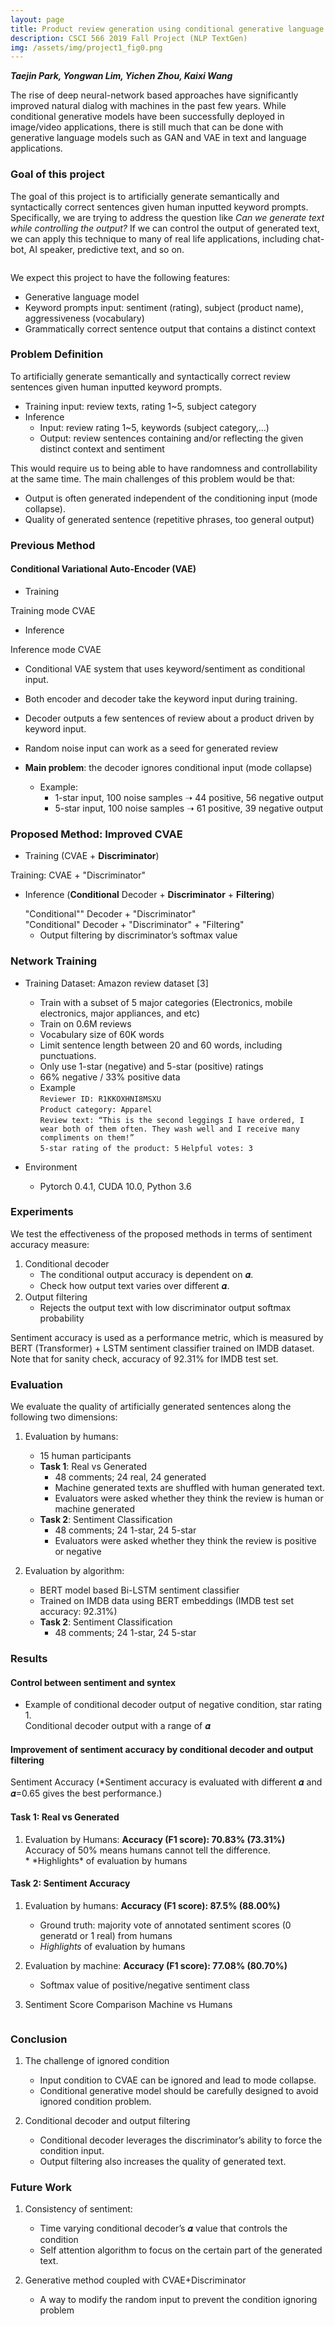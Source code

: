 ```yaml
---
layout: page
title: Product review generation using conditional generative language model
description: CSCI 566 2019 Fall Project (NLP TextGen)
img: /assets/img/project1_fig0.png
---
```

**_Taejin Park, Yongwan Lim, Yichen Zhou, Kaixi Wang_**


The rise of deep neural-network based approaches have significantly improved natural dialog with machines in the past few years. While conditional generative models have been successfully deployed in image/video applications, there is still much that can be done with generative language models such as GAN and VAE in text and language applications. 


### **Goal of this project**

The goal of this project is to artificially generate semantically and syntactically correct sentences given human inputted keyword prompts. Specifically, we are trying to address the question like *Can we generate text while controlling the output?* If we can control the output of generated text, we can apply this technique to many of real life applications, including chat-bot, AI speaker, predictive text, and so on. 

<div class="img_row">
<img class="col three left" src="{{ site.baseurl }}/assets/img/project1_fig1.png" alt="" title="fig1"/>
</div>

We expect this project to have the following features:
* Generative language model
* Keyword prompts input: sentiment (rating), subject (product name), aggressiveness (vocabulary)
* Grammatically correct sentence output that contains a distinct context



### **Problem Definition**

To artificially generate semantically and syntactically correct review sentences given human inputted keyword prompts.  

* Training input: review texts, rating 1~5, subject category
* Inference
    * Input: review rating 1~5, keywords (subject category,...)
    * Output: review sentences containing and/or reflecting the given distinct context and sentiment

This would require us to being able to have randomness and controllability at the same time.
The main challenges of this problem would be that:
* Output is often generated independent of the conditioning input (mode collapse).
* Quality of generated sentence (repetitive phrases, too general output) 


### **Previous Method**
#### Conditional Variational Auto-Encoder (VAE)

* Training

<div class="img_row">
<img class="col three left" src="{{ site.baseurl }}/assets/img/project1_fig2.png" alt="" title="fig2"/>
</div>
<div class="col three caption">
Training mode CVAE
</div>

* Inference

<div class="img_row">
<img class="col three left" src="{{ site.baseurl }}/assets/img/project1_fig3.png" alt="" title="fig3"/>
</div>
<div class="col three caption">
Inference mode CVAE
</div>

* Conditional VAE system that uses keyword/sentiment as conditional input.
* Both encoder and decoder take the keyword input during training. 
* Decoder outputs a few sentences of review about a product driven by keyword input.
* Random noise input can work as a seed for generated review

* **Main problem**: the decoder ignores conditional input (mode collapse)
    * Example: 
        * 1-star input, 100 noise samples ➝  44 positive, 56 negative output 
        * 5-star input, 100 noise samples ➝  61 positive, 39 negative output 


### **Proposed Method: Improved CVAE**

* Training (CVAE + **Discriminator**) 

<div class="img_row">
<img class="col three left" src="{{ site.baseurl }}/assets/img/project1_fig4.png" alt="" title="fig4"/>
</div>
<div class="col three caption">
Training: CVAE + "Discriminator"
</div>

* Inference (**Conditional** Decoder + **Discriminator** + **Filtering**)

    <div class="img_row">
    <img class="col three left" src="{{ site.baseurl }}/assets/img/project1_fig5.png" alt="" title="fig5"/>
    </div>
    <div class="col three caption">
    "Conditional"" Decoder + "Discriminator"
    </div>

    <div class="img_row">
    <img class="col three left" src="{{ site.baseurl }}/assets/img/project1_fig6.png" alt="" title="fig6"/>
    </div>
    <div class="col three caption">
    "Conditional" Decoder + "Discriminator" + "Filtering"
    </div>
    
    * Output filtering by discriminator’s softmax value
    
    
### **Network Training**

* Training Dataset:  Amazon review dataset [3]
    * Train with a subset of 5 major categories (Electronics, mobile electronics, major appliances, and etc)
    * Train on 0.6M reviews
    * Vocabulary size of 60K words
    * Limit sentence length between 20 and 60 words, including punctuations.
    * Only use 1-star (negative) and 5-star (positive) ratings
    * 66% negative / 33% positive data
    * Example  
        `Reviewer ID: R1KKOXHNI8MSXU`  
        `Product category: Apparel`  
        `Review text: “This is the second leggings I have ordered, I wear both of them often. They wash well and I receive many compliments on them!”`  
        `5-star rating of the product: 5` 
        `Helpful votes: 3`
        
* Environment
    * Pytorch 0.4.1, CUDA 10.0, Python 3.6


### **Experiments**

We test the effectiveness of the proposed methods in terms of sentiment accuracy measure:
1. Conditional decoder
    * The conditional output accuracy is dependent on 𝜶.
    * Check how output text varies over different 𝜶.  
1. Output filtering
    * Rejects the output text with low discriminator output softmax probability
        
Sentiment accuracy is used as a performance metric, which is measured by BERT (Transformer) + LSTM sentiment classifier trained on IMDB dataset. Note that for sanity check, accuracy of 92.31% for IMDB test set.


### **Evaluation**

We evaluate the quality of artificially generated sentences along the following two dimensions:

1. Evaluation by humans:
    * 15 human participants   
    * **Task 1**: Real vs Generated 
        * 48 comments; 24 real, 24 generated
        * Machine generated texts are shuffled with human generated text.
        * Evaluators were asked whether they think the review is human or machine generated
    * **Task 2**: Sentiment Classification 
        * 48 comments; 24 1-star, 24 5-star
        * Evaluators were asked whether they think the review is positive or negative
    
1. Evaluation by algorithm:
    * BERT model based Bi-LSTM sentiment classifier
    * Trained on IMDB data using BERT embeddings (IMDB test set accuracy: 92.31%)
    * **Task 2**: Sentiment Classification 
        * 48 comments; 24 1-star, 24 5-star


### **Results**

#### **Control between sentiment and syntex**   
* Example of conditional decoder output of negative condition,  star rating 1.
    <div class="img_row">
    <img class="col three left" src="{{ site.baseurl }}/assets/img/project1_fig8.png" alt="" title="fig8"/>
    </div>
    <div class="col three caption">
    Conditional decoder output with a range of 𝜶
    </div>


#### **Improvement of sentiment accuracy by conditional decoder and output filtering**
<div class="img_row">
<img class="col three left" src="{{ site.baseurl }}/assets/img/project1_fig9.png" alt="" title="fig9"/>
</div>
<div class="col two caption">
Sentiment Accuracy 
(*Sentiment accuracy is evaluated with different 𝜶 and 𝜶=0.65 gives the best performance.)
</div>


<!--|         | No Conditional Decoder (𝜶=0) | Conditional Decoder (𝜶=0.65*) | -->
<!--    | :-------------: |-------------| -----|| ------------- |-->
<!--    | Sentiment Accuracy | right-aligned | $1600 |-->


#### **Task 1: Real vs Generated**

1. Evaluation by Humans:
    **Accuracy (F1 score): 70.83% (73.31%)**
    <div class="img_row">
    <img class="col three left" src="{{ site.baseurl }}/assets/img/project1_fig10.png" alt="" title="fig10"/>
    </div>
    <div class="col three caption">
    Accuracy of 50% means humans cannot tell the difference.
    </div>
    * *Highlights* of evaluation by humans
    <div class="img_row">
    <img class="col three left" src="{{ site.baseurl }}/assets/img/project1_fig11.png" alt="" title="fig11"/>
    </div>
        
<!--            **GOOD** -->
<!--            (*More than 90% are fooled*)-->
<!--        -->
<!--            `these speakers are not the best sounding radio i have tried . i have had it for a few months and it stopped working . i am very disappointed in the quality of the product .`-->
<!--            -->
<!--            `this thing rocks ! ! ! ! easy to carry and works great . i can even see the difference in the picture and the sound quality is good .`-->
<!--            -->
<!--            `it has great sound , and the volume was quite adequate . easy to use and it was easy to set up . i like the way it is supposed to be .`-->
<!---->
<!--            **BAD** -->
<!--            (*Nobody was fooled*)-->
<!--            -->
<!--            `i have had this battery for a few years now and i **have no complaints** . so far this is a terrible product .`-->
<!--            -->
<!--            `pro is a great product . the only problem is that the unit is not compatible with the unit , but the battery is dead . i have to recharge it with a different charger .`-->
<!--            -->
<!--            `i have had this tv for over a year and have had it for a month and then just stopped working . i have had it for a month and now it has a great picture . `-->
      
#### **Task 2: Sentiment Accuracy**
1. Evaluation by humans:
 **Accuracy (F1 score):  87.5% (88.00%)**
    * Ground truth: majority vote of annotated sentiment scores (0 generatd or 1 real) from humans 
    * *Highlights* of evaluation by humans
    <div class="img_row">
    <img class="col three left" src="{{ site.baseurl }}/assets/img/project1_fig12.png" alt="" title="fig12"/>
    </div>
    
2. Evaluation by machine:
 **Accuracy (F1 score): 77.08% (80.70%)**
      * Softmax value of positive/negative sentiment class

3. Sentiment Score Comparison Machine vs Humans
  <div class="img_row">
  <img class="col three left" src="{{ site.baseurl }}/assets/img/project1_fig7.png" alt="" title="fig7"/>
  </div>

 
### **Conclusion**
1.  The challenge of ignored condition
    * Input condition to CVAE can be ignored and lead to mode collapse.
    * Conditional generative model should be carefully designed to avoid ignored condition problem.
 
1. Conditional decoder and output filtering 
    * Conditional decoder leverages the discriminator’s ability to force the condition input.
    * Output filtering also increases the quality of generated text.
 
 
### **Future Work**
1. Consistency of sentiment:
    * Time varying conditional decoder’s 𝜶 value that controls the condition 
    * Self attention algorithm to focus on the certain part of the generated text.
 
1. Generative method coupled with CVAE+Discriminator
    * A way to modify the random input to prevent the condition ignoring problem
 



 

<!--Some preliminary results from the prototype models-->
<!---->
<!--1. CVAE output examples: Trained on 800,000 musical instrument section comments. Star rating of 5 was given as condition for CVAE model.-->
<!---->
<!--    * *Example 1*<br/>-->
<!--        `<sos> i have been using this for a few months now and i am very pleased with the quality of the sound . the sound is very good and the sound is very good . i have a pair of these in my studio and they are very comfortable  . <eos>`-->
<!---->
<!--    * *Example 2*<br/>-->
<!--       `<sos> i bought this for my son for christmas . he loves it . he has a lot of fun with it  . <eos> `-->
<!---->
<!--    * *Example 3*<br/>-->
<!--        `<sos> i love this microphone . i use it for my karaoke and it works great . i have a lot of fun with it . <eos>`-->
<!---->
<!--2.  GPT-2 language model examples: (unconditioned baseline)-->
<!---->
<!--    * *Example 1*<br/>-->
<!--        `The Contour Brush is a makeup brush that features majorly angled bristles and highly curated fine-sprinkle trays. Its medium size bristles on outward strokes makes it ideal for applied color and volumizing/contour techniques. Its single-handler mode allows for easy control and produces clean product, while elegant design accentuates the product's natural beauty. The contour brush requires a firm grip on the handle, utilized to control the crooked strokes that are most desired by makeup artists.`-->
<!--        -->
<!--    * *Example 2*<br/>-->
<!--        `Using this brush comes with a few different application techniques. First, you should apply your face powder using a straight, wide, upward stroke over the center, and play around with type of product to get the correct color. Then, use the medium type of powder brushes to apply powders to remove excess product with the downward strokes. Lastly, use the contour brush to apply the eyeshadow. Don't forget to dry the blush brush after to prevent rolling and contamination!`-->
<!---->
<!--    * Observations: -->
<!--        * Sampling methods have significant effects on results and intermediate training does not necessarily entail better accuracy-->
<!--        * Focus on language modeling has greatest potential to increase performance-->
